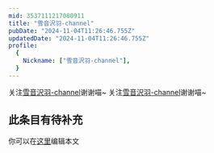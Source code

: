 ```yaml
---
mid: 3537111217080911
title: "雪音沢羽-channel"
pubDate: "2024-11-04T11:26:46.755Z"
updatedDate: "2024-11-04T11:26:46.755Z"
profile:
  {
    Nickname: ["雪音沢羽-channel"],
  }
---
```


关注[雪音沢羽-channel](https://space.bilibili.com/3537111217080911)谢谢喵~ 关注[雪音沢羽-channel](https://space.bilibili.com/3537111217080911)谢谢喵~

## 此条目有待补充
你可以在[这里](https://github.com/Yuhanawa/VTuber.ICU-Content/edit/master/v/雪音沢羽-channel/index.md)编辑本文

